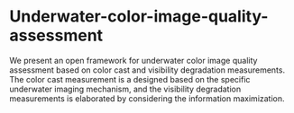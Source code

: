 # Underwater-color-image-quality-assessment
We present an open framework for underwater color image quality assessment based on color cast and visibility degradation measurements. The color cast measurement is a designed based on the specific underwater imaging mechanism, and the visibility degradation measurements is elaborated by considering the information maximization.
